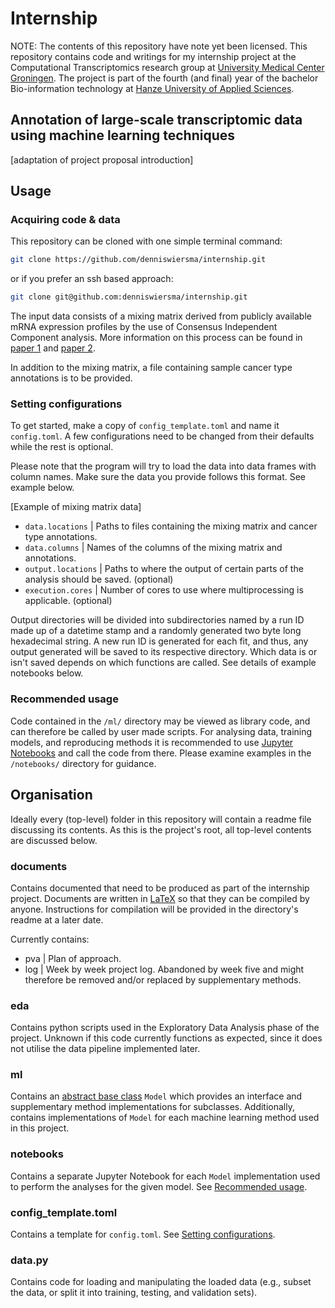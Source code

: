 # Internship
NOTE: The contents of this repository have note yet been licensed.
This repository contains code and writings for my internship project at the Computational Transcriptomics research group at [University Medical Center Groningen](https://umcgresearch.org/).
The project is part of the fourth (and final) year of the bachelor Bio-information technology at [Hanze University of Applied Sciences](https://www.hanze.nl/en).

## Annotation of large-scale transcriptomic data using machine learning techniques

[adaptation of project proposal introduction]

## Usage

### Acquiring code & data

This repository can be cloned with one simple terminal command:
```bash
git clone https://github.com/denniswiersma/internship.git
```
or if you prefer an ssh based approach:
```bash
git clone git@github.com:denniswiersma/internship.git
```

The input data consists of a mixing matrix derived from publicly available mRNA expression profiles by the use of Consensus Independent Component analysis.
More information on this process can be found in [paper 1](https://doi.org/10.1186/s40170-021-00272-7) and [paper 2](https://doi.org/10.1038/s41467-021-21671-w).

In addition to the mixing matrix, a file containing sample cancer type annotations is to be provided.

### Setting configurations
To get started, make a copy of `config_template.toml` and name it `config.toml`.
A few configurations need to be changed from their defaults while the rest is optional.

Please note that the program will try to load the data into data frames with column names.
Make sure the data you provide follows this format. See example below.

[Example of mixing matrix data]

- `data.locations` | Paths to files containing the mixing matrix and cancer type annotations.
- `data.columns` | Names of the columns of the mixing matrix and annotations.
- `output.locations` | Paths to where the output of certain parts of the analysis should be saved. (optional)
- `execution.cores` | Number of cores to use where multiprocessing is applicable. (optional)

Output directories will be divided into subdirectories named by a run ID made up of a datetime stamp and a randomly generated two byte long hexadecimal string.
A new run ID is generated for each fit, and thus, any output generated will be saved to its respective directory.
Which data is or isn't saved depends on which functions are called. See details of example notebooks below.

### Recommended usage
Code contained in the `/ml/` directory may be viewed as library code, and can therefore be called by user made scripts.
For analysing data, training models, and reproducing methods it is recommended to use [Jupyter Notebooks](https://docs.jupyter.org/en/latest/) and call the code from there.
Please examine examples in the `/notebooks/` directory for guidance.

## Organisation
Ideally every (top-level) folder in this repository will contain a readme file discussing its contents.
As this is the project's root, all top-level contents are discussed below.

### documents
Contains documented that need to be produced as part of the internship project.
Documents are written in [LaTeX](https://www.latex-project.org/) so that they can be compiled by anyone.
Instructions for compilation will be provided in the directory's readme at a later date.

Currently contains:
- pva | Plan of approach.
- log | Week by week project log. Abandoned by week five and might therefore be removed and/or replaced by supplementary methods.

### eda
Contains python scripts used in the Exploratory Data Analysis phase of the project.
Unknown if this code currently functions as expected, since it does not utilise the data pipeline implemented later.

### ml
Contains an [abstract base class](https://docs.python.org/3/library/abc.html) `Model` which provides an interface and supplementary method implementations for subclasses.
Additionally, contains implementations of `Model` for each machine learning method used in this project.

### notebooks
Contains a separate Jupyter Notebook for each `Model` implementation used to perform the analyses for the given model.
See [Recommended usage](https://github.com/denniswiersma/internship#recommended-usage).

### config_template.toml
Contains a template for `config.toml`.
See [Setting configurations](https://github.com/denniswiersma/internship#setting-configurations).

### data.py
Contains code for loading and manipulating the loaded data (e.g., subset the data, or split it into training, testing, and validation sets).
